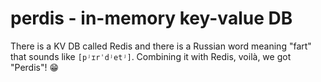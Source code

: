 # perdis - in-memory key-value DB


There is a KV DB called Redis and there is a Russian word meaning "fart" that sounds like `[pʲɪrˈdʲetʲ]`. Combining it with Redis, voilà, we got "Perdis"! 😁

